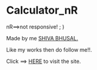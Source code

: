 # Calculator_nR
nR==>not responsive! ; )

Made by me [SHIVA BHUSAL.](https://github.com/avihs)

Like my works then do follow me!!.

Click ==> [HERE](https://aviihs.github.io/Calculator_nR/) to visit the site.
